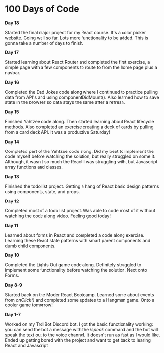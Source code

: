 # 100 Days of Code

<b>Day 18</b>
  <p>Started the final major project for my React course. It's a color picker website. Going well so far. Lots more functionality to be added. This is gonna take a number of days to finish.</p>

<b>Day 17</b>
  <p>Started learning about React Router and completed the first exercise, a simple page with a few components to route to from the home page plus a navbar.</p>

<b>Day 16</b>
  <p>Completed the Dad Jokes code along where I continued to practice pulling data from API's and using componentDidMount(). Also learned how to save state in the browser so data stays the same after a refresh.</p>

<b>Day 15</b>
  <p>Finished Yahtzee code along. Then started learning about React lifecycle methods. Also completed an exercise creating a deck of cards by pulling from a card deck API. It was a productive Saturday!</p>

<b>Day 14</b>
  <p>Completed part of the Yahtzee code along. Did my best to implement the code myself before watching the solution, but really struggled on some it. Although, it wasn't so much the React I was struggling with, but Javascript array functions and classes.</p>

<b>Day 13</b>
  <p>Finished the todo list project. Getting a hang of React basic design patterns using components, state, and props.</p>

<b>Day 12</b>
  <p>Completed most of a todo list project. Was able to code most of it without watching the code along video. Feeling good today!</p>

<b>Day 11</b>
  <p>Learned about forms in React and completed a code along exercise. Learning these React state patterns with smart parent components and dumb child components.</p>

<b>Day 10</b>
  <p>Completed the Lights Out game code along. Definitely struggled to implement some functionality before watching the solution. Next onto Forms.</p>

<b>Day 8-9</b>
  <p>Started back on the Moder React Bootcamp. Learned some about events from <em>onClick()</em> and completed some updates to a Hangman game. Onto a cooler game tomorrow!</p>

<b>Day 1-7</b>
  <p>Worked on my TrollBot Discord bot. I got the basic functionality working: you can send the bot a message with the <em>!speak</em> command and the bot will speak the text out to the voice channel. It doesn't run as fast as I would like. Ended up getting bored with the project and want to get back to learing React and Javascript</p>
